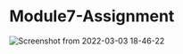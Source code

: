# Module7-Assignment

![Screenshot from 2022-03-03 18-46-22](https://user-images.githubusercontent.com/97880445/156766432-d89a0870-cf2e-47ce-80c4-2533915217e5.png)
